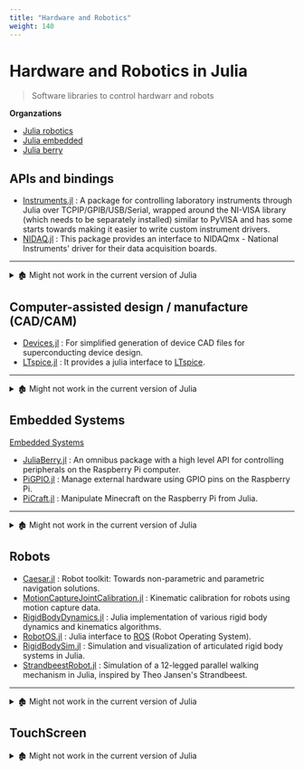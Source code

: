 ```yaml
---
title: "Hardware and Robotics"
weight: 140
---
```


# Hardware and Robotics in Julia

> Software libraries to control hardwarr and robots

**Organzations**

- [Julia robotics](https://github.com/JuliaRobotics)
- [Julia embedded](https://github.com/Julia-Embedded)
- [Julia berry](https://github.com/JuliaBerry)

## APIs and bindings

- [Instruments.jl](https://github.com/BBN-Q/Instruments.jl) : A package for controlling laboratory instruments through Julia over TCPIP/GPIB/USB/Serial, wrapped around the NI-VISA library (which needs to be separately installed) similar to PyVISA and has some starts towards making it easier to write custom instrument drivers.
- [NIDAQ.jl](https://github.com/JaneliaSciComp/NIDAQ.jl) : This package provides an interface to NIDAQmx - National Instruments' driver for their data acquisition boards.

---

<details>

<summary>🏚️ Might not work in the current version of Julia</summary>

- 🏚️ [Alazar.jl](https://github.com/ajkeller34/Alazar.jl) : [AlazarTech](http://www.alazartech.com/) API wrapper for Julia.
- 🏚️ [DIDebug.jl](https://github.com/Keno/DIDebug.jl) : Debug the destination index in an x86 computer architecture using the standardized DWARF-ELF debugging data format.
- 🏚️ [FTD2XX.jl](https://github.com/cstook/FTD2XX.jl) : Wrapper for FTDI [FTD2XX](http://www.ftdichip.com/Drivers/D2XX.htm) library.
- 🏚️ [MichrochipRTDM.jl](https://github.com/cstook/MicrochipRTDM.jl) : A bunch of functions usefull for working with MicrochipTM's RTDM interface.
- 🏚️ [RdRand.jl](https://github.com/SamChill/RdRand.jl) : Generate random numbers using Intel's RDRAND instruction.
- 🏚️ [Vectorize.jl](https://github.com/rprechelt/Vectorize.jl) : Cross-platform vectorization of Julia code using Accelerate, VML, Yeppp! and LLVM.
- 🏚️ [VISA.jl](https://github.com/ajkeller34/VISA.jl) : [VISA](https://www.ni.com/visa/) wrapper for Julia.
- 🏚️ [ZenFab.jl](https://github.com/FactoryOS/ZenFab.jl) : Software for using digital manufacturing devices.

</details>

## Computer-assisted design / manufacture (CAD/CAM)

- [Devices.jl](https://github.com/PainterQubits/Devices.jl) : For simplified generation of device CAD files for superconducting device design.
- [LTspice.jl](https://github.com/cstook/LTspice.jl) : It provides a julia interface to [LTspice](http://www.linear.com/designtools/software/#LTspice).

---

<details>

<summary>🏚️ Might not work in the current version of Julia</summary>

- 🏚️ [Gcode.jl](https://github.com/sjkelly/Gcode.jl) : A wrapper for writing [Gcode](http://en.wikipedia.org/wiki/Gcode) from Julia easily.

</details>

## Embedded Systems

[Embedded Systems](https://en.wikipedia.org/wiki/Category:Embedded_systems)

- [JuliaBerry.jl](https://github.com/JuliaBerry/JuliaBerry.jl) : An omnibus package with a high level API for controlling peripherals on the Raspberry Pi computer.
- [PiGPIO.jl](https://github.com/JuliaBerry/PiGPIO.jl) : Manage external hardware using GPIO pins on the Raspberry Pi.
- [PiCraft.jl](https://github.com/JuliaBerry/PiCraft.jl) : Manipulate Minecraft on the Raspberry Pi from Julia.

---

<details>

<summary>🏚️ Might not work in the current version of Julia</summary>

- 🏚️ [Arduino.jl](https://github.com/ihnorton/Arduino.jl) : Basic [Arduino](http://www.arduino.cc/) interface for Julia.
- 🏚️ [TinyG.jl](https://github.com/sjkelly/TinyG.jl) : This package provides support for CNC controllers running the [TinyG firmware](https://github.com/synthetos/TinyG/wiki), principally developed by Synthetos.

</details>

## Robots

- [Caesar.jl](https://github.com/JuliaRobotics/Caesar.jl) : Robot toolkit: Towards non-parametric and parametric navigation solutions.
- [MotionCaptureJointCalibration.jl](https://github.com/JuliaRobotics/MotionCaptureJointCalibration.jl) : Kinematic calibration for robots using motion capture data.
- [RigidBodyDynamics.jl](https://github.com/JuliaRobotics/RigidBodyDynamics.jl) : Julia implementation of various rigid body dynamics and kinematics algorithms.
- [RobotOS.jl](https://github.com/Julia-Embedded/RobotOS.jl) : Julia interface to [ROS](http://wiki.ros.org/) (Robot Operating System).
- [RigidBodySim.jl](https://github.com/JuliaRobotics/RigidBodySim.jl) : Simulation and visualization of articulated rigid body systems in Julia.
- [StrandbeestRobot.jl](https://github.com/rdeits/StrandbeestRobot.jl) : Simulation of a 12-legged parallel walking mechanism in Julia, inspired by Theo Jansen's Strandbeest.

---

<details>

<summary>🏚️ Might not work in the current version of Julia</summary>

- 🏚️ [FPTControl.jl](https://github.com/krisztiankosi/FPTControl.jl) : Fixed Point Transformation Based Control.
- 🏚️ [Robotics.jl](https://github.com/cdsousa/Robotics.jl) : Toolbox for (serial manipulator) robotics, focusing robot dynamics.

</details>

## TouchScreen

<details>

<summary>🏚️ Might not work in the current version of Julia</summary>

- 🏚️ [Taste.jl](https://github.com/jiahao/Taste.jl) : A simple package for computerized human-computer olfaction and gustation interactivity that supports integrated Instant Olfaction Technology Screens.

</details>
